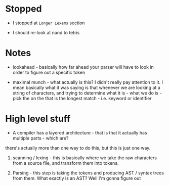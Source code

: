 # Stopped

- I stopped at `Longer Lexems` section

- I should re-look at nand to tetris

# Notes

- lookahead - basically how far ahead your parser will have to look in order to figure out a specific token

- maximal munch - what actually is this? I didn't really pay attention to it. I mean basically what it was saying is that whenever we are looking at a string of characters, and trying to determine what it is - what we do is - pick the on the that is the longest match - i.e. keyword or identifier

# High level stuff

- A compiler has a layered architecture - that is that it actually has multiple parts - which are?

there's actually more than one way to do this, but this is just one way.

1. scanning / lexing - this is basically where we take the raw characters from a source file, and transform them into tokens.

2. Parsing - this step is taking the tokens and producing AST / syntax trees from them. What exactly is an AST? Well I'm gonna figure out
